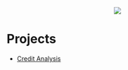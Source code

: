 <p align="center">
  <img src="https://i.ibb.co/y6pQybd/DS-COVER.png">
</p>

# Projects

* [Credit Analysis](https://github.com/viniciuspteixeira/Portfolio/blob/main/CreditGrantAnalysis.ipynb)

